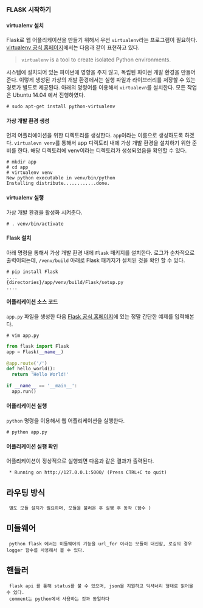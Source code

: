 ### FLASK 시작하기
#### virtualenv 설치
Flask로 웹 어플리케이션을 만들기 위해서 우선 `virtualenv`라는 프로그램이 필요하다. [virtualenv 공식 홈페이지](https://virtualenv.readthedocs.org/en/latest/)에서는 다음과 같이 표현하고 있다.
> `virtualenv` is a tool to create isolated Python environments.

시스템에 설치되어 있는 파이썬에 영향을 주지 않고, 독립된 파이썬 개발 환경을 만들어준다. 이렇게 생성된 가상의 개발 환경에서는 실행 파일과 라이브러리를 저장할 수 있는 경로가 별도로 제공된다. 아래의 명령어를 이용해서 `virtualevn`를 설치한다. 모든 작업은 Ubuntu 14.04 에서 진행하였다.
```
# sudo apt-get install python-virtualenv
```

#### 가상 개발 환경 생성
먼저 어플리에이션을 위한 디렉토리를 생성한다. `app`이라는 이름으로 생성하도록 하겠다. `virtualevn venv`를 통해서 app 디렉토리 내에 가상 개발 환경을 설치하기 위한 준비를 한다. 해당 디렉토리에 venv이라는 디렉토리가 생성되었음을 확인할 수 있다.
```
# mkdir app
# cd app
# virtualenv venv
New python executable in venv/bin/python
Installing distribute............done.
```

#### virtualenv 실행
가상 개발 환경을 활성화 시켜준다.
```
# . venv/bin/activate
```

#### Flask 설치
아래 명령을 통해서 가상 개발 환경 내에 `Flask` 패키지를 설치한다. 로그가 순차적으로 출력이되는데, `/venv/build` 아래로 Flask 패키지가 설치된 것을 확인 할 수 있다.
```
# pip install Flask
....
{directories}/app/venv/build/Flask/setup.py
....
```

#### 어플리케이션 소스 코드
`app.py` 파일을 생성한 다음 [Flask 공식 홈페이지](http://flask.pocoo.org/docs/0.10/quickstart/#quickstart)에 있는 정말 간단한 예제를 입력해본다.
```
# vim app.py
```
``` python
from flask import Flask
app = Flask(__name__)
 
@app.route('/')
def hello_world():
  return 'Hello World!'
 
if __name__ == '__main__':
  app.run()
```

#### 어플리케이션 실행
`python` 명령을 이용해서 웹 어플리케이션을 실행한다.
```
# python app.py
```

#### 어플리케이션 실행 확인
어플리케이션이 정상적으로 실행되면 다음과 같은 결과가 출력된다.
```
 * Running on http://127.0.0.1:5000/ (Press CTRL+C to quit)
```

## 라우팅 방식
  
     별도 모듈 설치가 필요하며, 모듈을 불러온 후 실행 후 동작 (함수 )

## 미들웨어

     python flask 에서는 미들웨어의 기능을 url_for 이라는 모듈이 대신함, 로깅의 경우 logger 함수를 사용해서 볼 수 있다.

## 핸들러

     flask api 를 통해 status를 불 수 있으며, json을 지원하고 딕셔너리 형태로 읽어올 수 있다.
     comment는 python에서 사용하는 것과 동일하다
